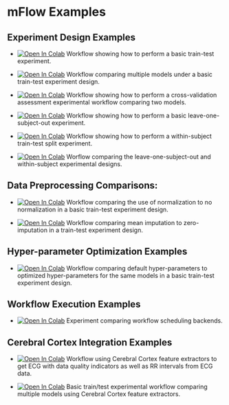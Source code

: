 # mFlow Examples

## Experiment Design Examples
* [![Open In Colab](https://colab.research.google.com/assets/colab-badge.svg)](https://colab.research.google.com/github/mlds-lab/mFlow/blob/master/Examples/ExtraSensory-BasicTrainTest.ipynb) Workflow showing how to perform a basic train-test experiment.

* [![Open In Colab](https://colab.research.google.com/assets/colab-badge.svg)](https://colab.research.google.com/github/mlds-lab/mFlow/blob/master/Examples/ExtraSensory-ComparingModels.ipynb) Workflow comparing multiple models under a basic train-test experiment design.

* [![Open In Colab](https://colab.research.google.com/assets/colab-badge.svg)](https://colab.research.google.com/github/mlds-lab/mFlow/blob/master/Examples/ExtraSensory-BasicCV.ipynb) Workflow showing how to perform a cross-validation assessment experimental workflow comparing two models.  

* [![Open In Colab](https://colab.research.google.com/assets/colab-badge.svg)](https://colab.research.google.com/github/mlds-lab/mFlow/blob/master/Examples/ExtraSensory-BasicLOSO.ipynb) Workflow showing how to perform a basic leave-one-subject-out experiment.

* [![Open In Colab](https://colab.research.google.com/assets/colab-badge.svg)](https://colab.research.google.com/github/mlds-lab/mFlow/blob/master/Examples/ExtraSensory-BasicWithin.ipynb) Workflow showing how to perform a within-subject train-test split experiment. 

* [![Open In Colab](https://colab.research.google.com/assets/colab-badge.svg)](https://colab.research.google.com/github/mlds-lab/mFlow/blob/master/Examples/ExtraSensory-ComparingPersonalization.ipynb ) Worflow comparing the leave-one-subject-out and within-subject experimental designs. 

## Data Preprocessing Comparisons:

* [![Open In Colab](https://colab.research.google.com/assets/colab-badge.svg)](https://colab.research.google.com/github/mlds-lab/mFlow/blob/master/Examples/ExtraSensory-ComparingNormalization.ipynb) Workflow comparing the use of normalization to no normalization in a basic train-test experiment design.

* [![Open In Colab](https://colab.research.google.com/assets/colab-badge.svg)](https://colab.research.google.com/github/mlds-lab/mFlow/blob/master/Examples/ExtraSensory-ComparingImputers.ipynb) Workflow comparing mean imputation to zero-imputation in a train-test experiment design.

## Hyper-parameter Optimization Examples

* [![Open In Colab](https://colab.research.google.com/assets/colab-badge.svg)](https://colab.research.google.com/github/mlds-lab/mFlow/blob/master/Examples/ExtraSensory-ComparingModels-NestedCV.ipynb) Workflow comparing default hyper-parameters to optimized hyper-parameters for the same models in a basic train-test experiment design.

## Workflow Execution Examples

* [![Open In Colab](https://colab.research.google.com/assets/colab-badge.svg)](https://colab.research.google.com/github/mlds-lab/mFlow/blob/master/Examples/ExtraSensory-CompareBackends.ipynb) Experiment comparing workflow scheduling backends.

## Cerebral Cortex Integration Examples

* [![Open In Colab](https://colab.research.google.com/assets/colab-badge.svg)](https://colab.research.google.com/github/mlds-lab/mFlow/blob/master/Examples/WESAD-ECG-RR.ipynb) Workflow using Cerebral Cortex feature extractors to get ECG with data quality indicators as well as RR intervals from ECG data. 

* [![Open In Colab](https://colab.research.google.com/assets/colab-badge.svg)](https://colab.research.google.com/github/mlds-lab/mFlow/blob/master/Examples/WESAD-BasicTrainTest.ipynb) Basic train/test experimental workflow comparing multiple models using Cerebral Cortex feature extractors. 
